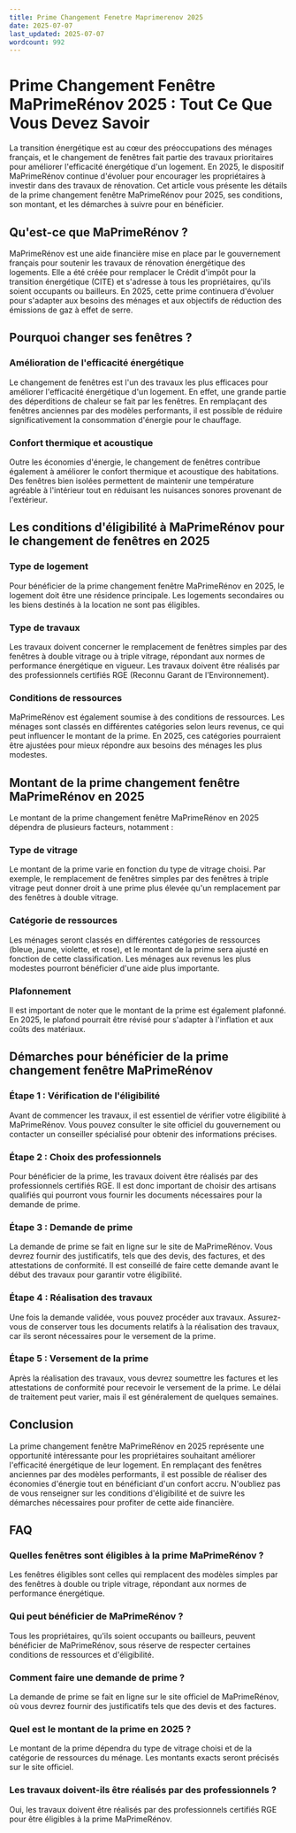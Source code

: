 ```yaml
---
title: Prime Changement Fenetre Maprimerenov 2025
date: 2025-07-07
last_updated: 2025-07-07
wordcount: 992
---
```


# Prime Changement Fenêtre MaPrimeRénov 2025 : Tout Ce Que Vous Devez Savoir

La transition énergétique est au cœur des préoccupations des ménages français, et le changement de fenêtres fait partie des travaux prioritaires pour améliorer l'efficacité énergétique d'un logement. En 2025, le dispositif MaPrimeRénov continue d'évoluer pour encourager les propriétaires à investir dans des travaux de rénovation. Cet article vous présente les détails de la prime changement fenêtre MaPrimeRénov pour 2025, ses conditions, son montant, et les démarches à suivre pour en bénéficier.

## Qu'est-ce que MaPrimeRénov ?

MaPrimeRénov est une aide financière mise en place par le gouvernement français pour soutenir les travaux de rénovation énergétique des logements. Elle a été créée pour remplacer le Crédit d'impôt pour la transition énergétique (CITE) et s'adresse à tous les propriétaires, qu'ils soient occupants ou bailleurs. En 2025, cette prime continuera d'évoluer pour s'adapter aux besoins des ménages et aux objectifs de réduction des émissions de gaz à effet de serre.

## Pourquoi changer ses fenêtres ?

### Amélioration de l'efficacité énergétique

Le changement de fenêtres est l'un des travaux les plus efficaces pour améliorer l'efficacité énergétique d'un logement. En effet, une grande partie des déperditions de chaleur se fait par les fenêtres. En remplaçant des fenêtres anciennes par des modèles performants, il est possible de réduire significativement la consommation d'énergie pour le chauffage.

### Confort thermique et acoustique

Outre les économies d'énergie, le changement de fenêtres contribue également à améliorer le confort thermique et acoustique des habitations. Des fenêtres bien isolées permettent de maintenir une température agréable à l'intérieur tout en réduisant les nuisances sonores provenant de l'extérieur.

## Les conditions d'éligibilité à MaPrimeRénov pour le changement de fenêtres en 2025

### Type de logement

Pour bénéficier de la prime changement fenêtre MaPrimeRénov en 2025, le logement doit être une résidence principale. Les logements secondaires ou les biens destinés à la location ne sont pas éligibles.

### Type de travaux

Les travaux doivent concerner le remplacement de fenêtres simples par des fenêtres à double vitrage ou à triple vitrage, répondant aux normes de performance énergétique en vigueur. Les travaux doivent être réalisés par des professionnels certifiés RGE (Reconnu Garant de l’Environnement).

### Conditions de ressources

MaPrimeRénov est également soumise à des conditions de ressources. Les ménages sont classés en différentes catégories selon leurs revenus, ce qui peut influencer le montant de la prime. En 2025, ces catégories pourraient être ajustées pour mieux répondre aux besoins des ménages les plus modestes.

## Montant de la prime changement fenêtre MaPrimeRénov en 2025

Le montant de la prime changement fenêtre MaPrimeRénov en 2025 dépendra de plusieurs facteurs, notamment :

### Type de vitrage

Le montant de la prime varie en fonction du type de vitrage choisi. Par exemple, le remplacement de fenêtres simples par des fenêtres à triple vitrage peut donner droit à une prime plus élevée qu'un remplacement par des fenêtres à double vitrage.

### Catégorie de ressources

Les ménages seront classés en différentes catégories de ressources (bleue, jaune, violette, et rose), et le montant de la prime sera ajusté en fonction de cette classification. Les ménages aux revenus les plus modestes pourront bénéficier d'une aide plus importante.

### Plafonnement

Il est important de noter que le montant de la prime est également plafonné. En 2025, le plafond pourrait être révisé pour s'adapter à l'inflation et aux coûts des matériaux.

## Démarches pour bénéficier de la prime changement fenêtre MaPrimeRénov

### Étape 1 : Vérification de l'éligibilité

Avant de commencer les travaux, il est essentiel de vérifier votre éligibilité à MaPrimeRénov. Vous pouvez consulter le site officiel du gouvernement ou contacter un conseiller spécialisé pour obtenir des informations précises.

### Étape 2 : Choix des professionnels

Pour bénéficier de la prime, les travaux doivent être réalisés par des professionnels certifiés RGE. Il est donc important de choisir des artisans qualifiés qui pourront vous fournir les documents nécessaires pour la demande de prime.

### Étape 3 : Demande de prime

La demande de prime se fait en ligne sur le site de MaPrimeRénov. Vous devrez fournir des justificatifs, tels que des devis, des factures, et des attestations de conformité. Il est conseillé de faire cette demande avant le début des travaux pour garantir votre éligibilité.

### Étape 4 : Réalisation des travaux

Une fois la demande validée, vous pouvez procéder aux travaux. Assurez-vous de conserver tous les documents relatifs à la réalisation des travaux, car ils seront nécessaires pour le versement de la prime.

### Étape 5 : Versement de la prime

Après la réalisation des travaux, vous devrez soumettre les factures et les attestations de conformité pour recevoir le versement de la prime. Le délai de traitement peut varier, mais il est généralement de quelques semaines.

## Conclusion

La prime changement fenêtre MaPrimeRénov en 2025 représente une opportunité intéressante pour les propriétaires souhaitant améliorer l'efficacité énergétique de leur logement. En remplaçant des fenêtres anciennes par des modèles performants, il est possible de réaliser des économies d'énergie tout en bénéficiant d'un confort accru. N'oubliez pas de vous renseigner sur les conditions d'éligibilité et de suivre les démarches nécessaires pour profiter de cette aide financière.

## FAQ

### Quelles fenêtres sont éligibles à la prime MaPrimeRénov ?

Les fenêtres éligibles sont celles qui remplacent des modèles simples par des fenêtres à double ou triple vitrage, répondant aux normes de performance énergétique.

### Qui peut bénéficier de MaPrimeRénov ?

Tous les propriétaires, qu'ils soient occupants ou bailleurs, peuvent bénéficier de MaPrimeRénov, sous réserve de respecter certaines conditions de ressources et d'éligibilité.

### Comment faire une demande de prime ?

La demande de prime se fait en ligne sur le site officiel de MaPrimeRénov, où vous devrez fournir des justificatifs tels que des devis et des factures.

### Quel est le montant de la prime en 2025 ?

Le montant de la prime dépendra du type de vitrage choisi et de la catégorie de ressources du ménage. Les montants exacts seront précisés sur le site officiel.

### Les travaux doivent-ils être réalisés par des professionnels ?

Oui, les travaux doivent être réalisés par des professionnels certifiés RGE pour être éligibles à la prime MaPrimeRénov.